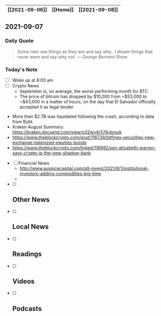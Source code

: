 | [[2021-09-06]] | [[Home]] | [[2021-09-08]] |
| :------------: | :------: | :------------: |

## 2021-09-07 

### Daily Quote
> Some men see things as they are and say why.. I dream things that never were and say why not.
> &mdash; <cite>George Bernard Shaw</cite>

### Today's Note
- [ ] Woke up at 8:00 am
- [ ] Crypto News
	- September is, on average, the worst-performing month for BTC
	- The price of bitcoin has dropped by \$10,000 from ~\$53,000 to ~\$43,000 in a matter of hours, on the day that El Salvador officially accepted it as legal tender.
-   More than $2.7B was liquidated following the crash, according to data from Bybt.
-   Kraken August Summary: https://kraken.docsend.com/view/q32wv4r574vbrsuk
-   https://www.theblockcrypto.com/post/116728/bitfinex-securities-new-exchange-tokenized-equities-bonds
-   https://www.theblockcrypto.com/linked/116692/sen-elizabeth-warren-says-crypto-is-the-new-shadow-bank
- [ ] Financial News
	- http://www.auspicecapital.com/alt-invest/2021/9/1/institutional-investors-adding-commodities-big-time
	- 
- [ ] Other News
	- 
- [ ] Local News
	-
- [ ] Readings
	- 
- [ ] Videos
	- 
- [ ] Podcasts
	- 
